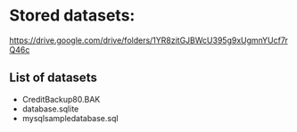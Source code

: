 # Stored datasets:
https://drive.google.com/drive/folders/1YR8zitGJBWcU395g9xUgmnYUcf7rQ46c

## List of datasets
- CreditBackup80.BAK
- database.sqlite
- mysqlsampledatabase.sql